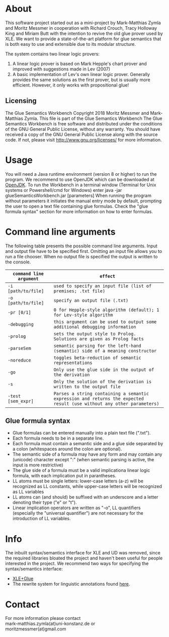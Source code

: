 # About
This software project started out as a mini-project by Mark-Matthias Zymla and Moritz Messmer in cooperation with
Richard Crouch, Tracy Holloway King and Miriam Butt with the intention to revive the old glue prover used by XLE.
We want to provide a state-of-the-art platform for glue semantics that is both easy to use and extensible
due to its modular structure.

The system contains two linear logic provers:

1) A linear logic prover is based on Mark Hepple's
 chart prover and improved with suggestions made in Lev (2007)
2) A basic implementation of Lev's own linear logic prover. Generally provides the same solutions as the first prover, but is usually more efficient. However, it only works with propositional glue!

## Licensing
The Glue Semantics Workbench
Copyright 2018 Moritz Messmer and Mark-Matthias Zymla.
This file is part of the Glue Semantics Workbench
The Glue Semantics Workbench is free software and distributed under the conditions of the GNU General Public License,
without any warranty.
You should have received a copy of the GNU General Public License along with the source code.
If not, please visit http://www.gnu.org/licenses/ for more information.

# Usage
You will need a Java runtime environment (version 8 or higher) to run the program. We recommend to use OpenJDK which can be downloaded at [OpenJDK](https://jdk.java.net/13/).
To run the Workbench in a terminal window (Terminal for Unix systems or Powershell/cmd for Windows) enter
   java -jar glueSemanticsWorkbench.jar [parameters]
When running the program without parameters it initiates the manual entry mode by default, prompting the user
to open a text file containing glue formulas. Check the "glue formula syntax" section for more information on how to
enter formulas.

# Command line arguments 

The following table presents the possible command line arguments. Input and output file have to be specified first.
Omitting an input file allows you to run a file chooser. When no output file is specified the output is written to the console.

| `command line argument` | `effect` |
| ------------- | ------------- | 
| `-i [path/to/file]`  | `used to specify an input file (list of premises; .txt file)` |
| `-o [path/to/file]` | `specify an output file (.txt)` |
| `-pr [0/1]` | `0 for Hepple-style algorithm (default); 1 for Lev-style algorithm` |
| `-debugging` | `this argument can be used to output some additional debugging information` |
| `-prolog` | `sets the output style to Prolog. Solutions are given as Prolog facts` |
| `-parseSem` | `semantic parsing for the left-hand (semantic) side of a meaning constructor` |
| `-noreduce` | `toggles beta-reduction of semantic representations` |
| `-go` | `Only use the glue side in the output of the derivation` |
| `-s` | `Only the solution of the derivation is written to the output file` |
| `-test [sem_expr]` | `Parses a string containing a semantic expression and returns the expected result (use without any other parameters)` |

## Glue formula syntax
- Glue formulas can be entered manually into a plain text file (".txt").
- Each formula needs to be in a separate line.
- Each formula must contain a semantic side and a glue side separated by a colon (whitespaces around the colon are optional).
- The semantic side of a formula may have any form and may contain any (unicode) character except ":" (when semantic parsing is active, the input is more restrictive)
- The glue side of a formula must be a valid implicationa linear logic formula, with each implication put in parantheses.
- LL atoms must be single letters: lower-case letters (a-z) will be recognized as LL constants, while upper-case letters will be recognized as LL variables
- LL atoms can (and should) be suffixed with an underscore and a letter denoting their type ("e" or "t").
- Linear implication operators are written as "-o", LL quantifiers (especially the "universal quantifier") are not necessary
for the introduction of LL variables.

# Info

The inbuilt syntax/semantics interface for XLE and UD was removed, since the required libraries bloated the project and haven't been useful for people interested in the project. We recommend two ways for specifying the syntax/semantics interface:

- [XLE+Glue](https://github.com/Mmaz1988/xle-glueworkbench-interface)
- The rewrite system for linguistic annotations found [here](https://github.com/Mmaz1988/abstract-syntax-annotator-web). 


# Contact
For more information please contact     
mark-matthias.zymla(at)uni-konstanz.de        or     
moritzmessmer(at)gmail.com      

